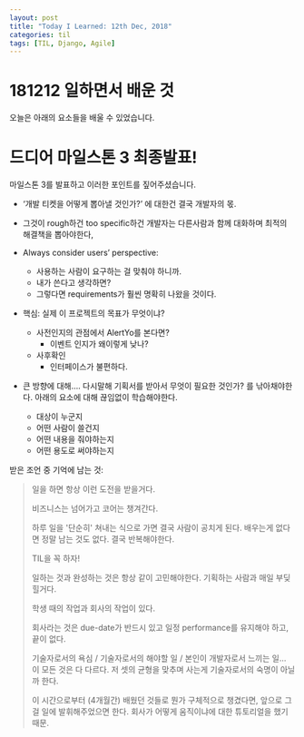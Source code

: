 ```yaml
---
layout: post
title: "Today I Learned: 12th Dec, 2018"
categories: til
tags: [TIL, Django, Agile]
---
```


# 181212 일하면서 배운 것

오늘은 아래의 요소들을 배울 수 있었습니다.

# 드디어 마일스톤 3 최종발표!

마일스톤 3를 발표하고 이러한 포인트를 짚어주셨습니다.

* ‘개발 티켓을 어떻게 뽑아낼 것인가?’ 에 대한건 결국 개발자의 몫.
* 그것이 rough하건 too specific하건 개발자는 다른사람과 함께 대화하며 최적의 해결책을 뽑아야한다,
* Always consider users’ perspective:
    * 사용하는 사람이 요구하는 걸 맞춰야 하니까.
    * 내가 쓴다고 생각하면?
    * 그렇다면 requirements가 훨씬 명확히 나왔을 것이다.


* 핵심: 실제 이 프로젝트의 목표가 무엇이냐?
    * 사전인지의 관점에서 AlertYo를 본다면?
        * 이벤트 인지가 왜이렇게 낮나?
    * 사후확인
        * 인터페이스가 불편하다.

* 큰 방향에 대해…. 다시말해 기획서를 받아서 무엇이 필요한 것인가? 를 낚아채야한다. 아래의 요소에 대해 끊임없이 학습해야한다.
    * 대상이 누군지
    * 어떤 사람이 쓸건지
    * 어떤 내용을 줘야하는지
    * 어떤 용도로 써야하는지

받은 조언 중 기억에 남는 것:

>일을 하면 항상 이런 도전을 받을거다.
>
>비즈니스는 넘어가고 코어는 챙겨간다.
>
>하루 일을 '단순히' 쳐내는 식으로 가면 결국 사람이 공치게 된다. 배우는게 없다면 정말 남는 것도 없다. 결국 반복해야한다.
>
>TIL을 꼭 하자!
>
>일하는 것과 완성하는 것은 항상 같이 고민해야한다. 기획하는 사람과 매일 부딪힐거다.
>
>학생 때의 작업과 회사의 작업이 있다.
>
>회사라는 것은 due-date가 반드시 있고 일정 performance를 유지해야 하고, 끝이 없다.
>
>기술자로서의 욕심 / 기술자로서의 해야할 일 / 본인이 개발자로서 느끼는 일... 이 모든 것은 다 다르다. 저 셋의 균형을 맞추며 사는게 기술자로서의 숙명이 아닐까 한다.
>
>이 시간으로부터 (4개월간) 배웠던 것들로 뭔가 구체적으로 챙겼다면, 앞으로 그걸 일에 발휘해주었으면 한다. 회사가 어떻게 움직이냐에 대한 튜토리얼을 했기 때문.
 